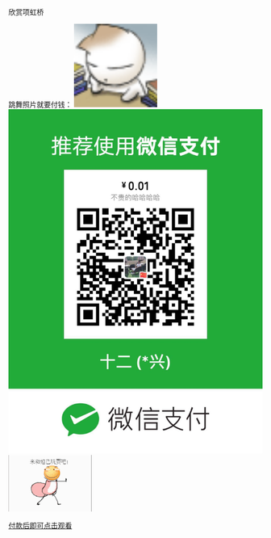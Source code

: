 <html>
<meta charset="UTF-8">欣赏项虹桥
  
<body>
<p>
跳舞照片就要付钱：    
 <img src="./zhu.gif"  width="165" weight="384"/>  
<img src="./收钱.png"  width="550" weight="1280"/>
  <img src="./555.gif"  width="165" weight="384"/>
 
</p>  
<p><a href="http://lvmaojun.com/huaji/">付款后即可点击观看</a> </p>

</body>
</html>


